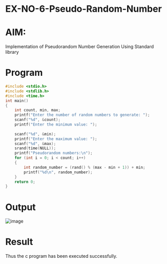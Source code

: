 # EX-NO-6-Pseudo-Random-Number
# AIM: 
Implementation of Pseudorandom Number Generation Using Standard library
# Program 
```c
#include <stdio.h>
#include <stdlib.h>
#include <time.h>
int main() 
{
    int count, min, max;
    printf("Enter the number of random numbers to generate: ");
    scanf("%d", &count);
    printf("Enter the minimum value: ");
    
    scanf("%d", &min);
    printf("Enter the maximum value: ");
    scanf("%d", &max);
    srand(time(NULL));
    printf("Pseudorandom numbers:\n");   
    for (int i = 0; i < count; i++) 
    {
        int random_number = (rand() % (max - min + 1)) + min;
        printf("%d\n", random_number);
    }
    return 0;
}
```
# Output
![image](https://github.com/user-attachments/assets/061be87c-f2cb-4f42-8825-8274e1d887ae)
# Result
Thus the c program has been executed successfully.
